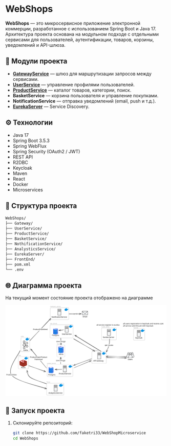 # WebShops

**WebShops** — это микросервисное приложение электронной коммерции, разработанное с использованием Spring Boot и Java 17. Архитектура проекта основана на модульном подходе с отдельными сервисами для пользователей, аутентификации, товаров, корзины, уведомлений и API-шлюза.

## 🧩 Модули проекта

- **[GatewayService](Gateway/Readme.md)** — шлюз для маршрутизации запросов между сервисами.
- **[UserService](UserService/Readme.md)** — управление профилями пользователей.
- **[ProductService](ProductService/Readme.md)** — каталог товаров, категории, поиск.
- **BasketService** — корзина пользователя и управление покупками.
- **NotificationService** — отправка уведомлений (email, push и т.д.).
- **[EurekaServer](EurekaServer/Readme.md)** — Service Discovery.

## ⚙️ Технологии

- Java 17
- Spring Boot 3.5.3
- Spring WebFlux
- Spring Security (OAuth2 / JWT)
- REST API
- R2DBC
- Keycloak
- Maven
- React
- Docker 
- Microservices

## 📂 Структура проекта

```
WebShops/
├── Gateway/
├── UserService/
├── ProductService/
├── BasketService/
├── NothificationService/
├── AnalysticsService/
├── EurekaServer/
├── FrontEnd/
├── pom.xml
└── .env
```

## 🌐 Диаграмма проекта
На текущий момент состояние проекта отображено на диаграмме

![component-diagram-2025-07-31-1928.svg](component-diagram-2025-07-31-1928.svg)
## 🚀 Запуск проекта
1. Склонируйте репозиторий:

   ```bash
   git clone https://github.com/faketri33/WebShopMicroservice
   cd WebShops
